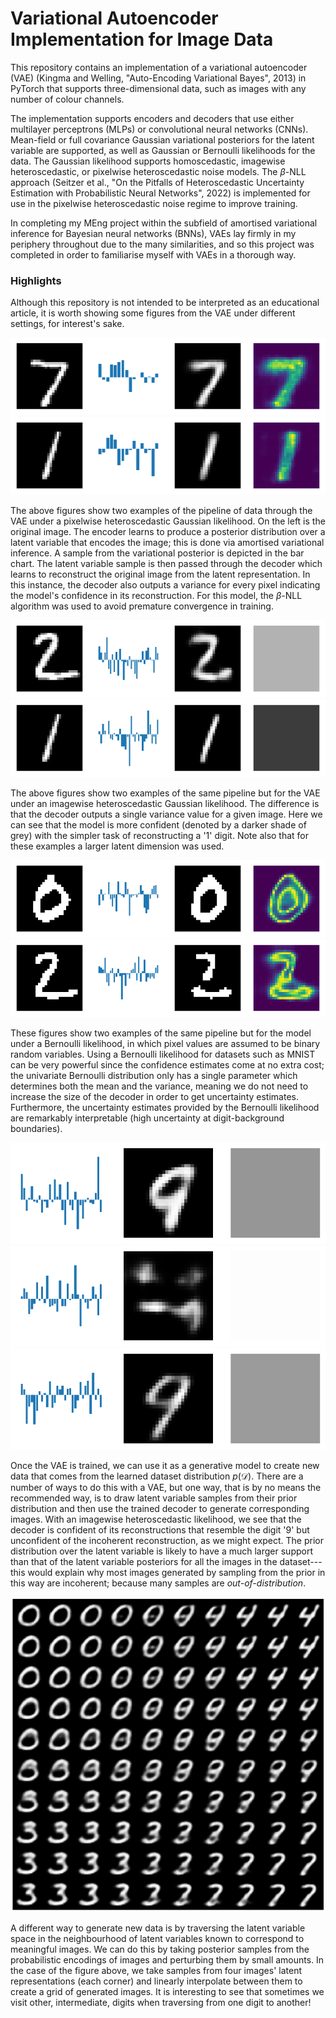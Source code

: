 # Variational Autoencoder Implementation for Image Data

This repository contains an implementation of a variational autoencoder (VAE) (Kingma and Welling, "Auto-Encoding Variational Bayes", 2013) in PyTorch that supports three-dimensional data, such as images with any number of colour channels. 

The implementation supports encoders and decoders that use either multilayer perceptrons (MLPs) or convolutional neural networks (CNNs). Mean-field or full covariance Gaussian variational posteriors for the latent variable are supported, as well as Gaussian or Bernoulli likelihoods for the data. The Gaussian likelihood supports homoscedastic, imagewise heteroscedastic, or pixelwise heteroscedastic noise models. The $\beta$-NLL approach (Seitzer et al., "On the Pitfalls of Heteroscedastic Uncertainty Estimation with Probabilistic Neural Networks", 2022) is implemented for use in the pixelwise heteroscedastic noise regime to improve training.

In completing my MEng project within the subfield of amortised variational inference for Bayesian neural networks (BNNs), VAEs lay firmly in my periphery throughout due to the many similarities, and so this project was completed in order to familiarise myself with VAEs in a thorough way.

### Highlights

Although this repository is not intended to be interpreted as an educational article, it is worth showing some figures from the VAE under different settings, for interest's sake. 

<div align="center">
  <img src="readme_figs/pipeline1.png" alt="Pixelwise Heteroscedastic Gaussian Likelihood VAE Pipeline 1">
  <img src="readme_figs/pipeline2.png" alt="Pixelwise Heteroscedastic Gaussian Likelihood VAE Pipeline 2">
</div> 

The above figures show two examples of the pipeline of data through the VAE under a pixelwise heteroscedastic Gaussian likelihood. On the left is the original image. The encoder learns to produce a posterior distribution over a latent variable that encodes the image; this is done via amortised variational inference. A sample from the variational posterior is depicted in the bar chart. The latent variable sample is then passed through the decoder which learns to reconstruct the original image from the latent representation. In this instance, the decoder also outputs a variance for every pixel indicating the model's confidence in its reconstruction. For this model, the $\beta$-NLL algorithm was used to avoid premature convergence in training.

<div align="center">
  <img src="readme_figs/pipeline3.png" alt="Imagewise Heteroscedastic Gaussian Likelihood VAE Pipeline 1">
  <img src="readme_figs/pipeline4.png" alt="Imagewise Heteroscedastic Gaussian Likelihood VAE Pipeline 2">
</div>

The above figures show two examples of the same pipeline but for the VAE under an imagewise heteroscedastic Gaussian likelihood. The difference is that the decoder outputs a single variance value for a given image. Here we can see that the model is more confident (denoted by a darker shade of grey) with the simpler task of reconstructing a '1' digit. Note also that for these examples a larger latent dimension was used.

<div align="center">
  <img src="readme_figs/pipeline_bern1.png" alt="Bernoulli Likelihood VAE Pipeline 1">
  <img src="readme_figs/pipeline_bern2.png" alt="Bernoulli Likelihood VAE Pipeline 2">
</div>

These figures show two examples of the same pipeline but for the model under a Bernoulli likelihood, in which pixel values are assumed to be binary random variables. Using a Bernoulli likelihood for datasets such as MNIST can be very powerful since the confidence estimates come at no extra cost; the univariate Bernoulli distribution only has a single parameter which determines both the mean and the variance, meaning we do not need to increase the size of the decoder in order to get uncertainty estimates. Furthermore, the uncertainty estimates provided by the Bernoulli likelihood are remarkably interpretable (high uncertainty at digit-background boundaries).

<div align="center">
  <img src="readme_figs/prior_sample1.png" alt="Prior Sample Decoding 1">
  <img src="readme_figs/prior_sample2.png" alt="Prior Sample Decoding 2">
  <img src="readme_figs/prior_sample3.png" alt="Prior Sample Decoding 3">
</div>

Once the VAE is trained, we can use it as a generative model to create new data that comes from the learned dataset distribution $p(\mathcal{D})$. There are a number of ways to do this with a VAE, but one way, that is by no means the recommended way, is to draw latent variable samples from their prior distribution and then use the trained decoder to generate corresponding images. With an imagewise heteroscedastic likelihood, we see that the decoder is confident of its reconstructions that resemble the digit '9' but unconfident of the incoherent reconstruction, as we might expect. The prior distribution over the latent variable is likely to have a much larger support than that of the latent variable posteriors for all the images in the dataset---this would explain why most images generated by sampling from the prior in this way are incoherent; because many samples are *out-of-distribution*.

<div align="center">
  <img src="readme_figs/traversal.png" alt="Latent Variable Traversal">
</div>

A different way to generate new data is by traversing the latent variable space in the neighbourhood of latent variables known to correspond to meaningful images. We can do this by taking posterior samples from the probabilistic encodings of images and perturbing them by small amounts. In the case of the figure above, we take samples from four images' latent representations (each corner) and linearly interpolate between them to create a grid of generated images. It is interesting to see that sometimes we visit other, intermediate, digits when traversing from one digit to another!

